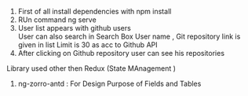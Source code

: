 1. First of all install dependencies with npm install 
2. RUn command ng serve 
3. User list appears with github users  
  User can also search in Search Box
  User name , Git repository link is given in list 
  Limit is 30 as acc to Github API 
4.  After clicking on Github repository user can see his repositories 

Library used other then Redux (State MAnagement )
1. ng-zorro-antd : For Design Purpose of Fields and Tables 

